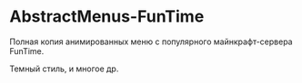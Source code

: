 # AbstractMenus-FunTime

Полная копия анимированных меню с популярного майнкрафт-сервера FunTime.

  Темный стиль, и многое др.
